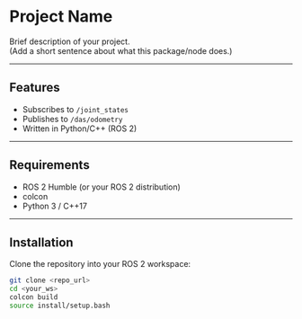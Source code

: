 # Project Name

Brief description of your project.  
(Add a short sentence about what this package/node does.)

---

## Features
- Subscribes to `/joint_states`
- Publishes to `/das/odometry`
- Written in Python/C++ (ROS 2)

---

## Requirements
- ROS 2 Humble (or your ROS 2 distribution)
- colcon
- Python 3 / C++17

---

## Installation

Clone the repository into your ROS 2 workspace:

```bash
git clone <repo_url>
cd <your_ws>
colcon build
source install/setup.bash
